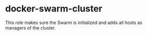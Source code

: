 # docker-swarm-cluster

This role makes sure the Swarm is initialized and adds all hosts as managers of the cluster.